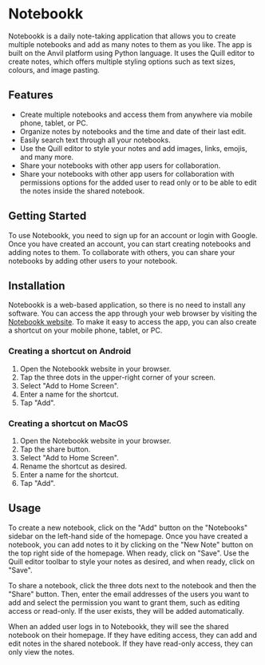 # Notebookk


Notebookk is a daily note-taking application that allows you to create multiple notebooks and add as many notes to them as you like. The app is built on the Anvil platform using Python language. It uses the Quill editor to create notes, which offers multiple styling options such as text sizes, colours, and image pasting.

## Features

- Create multiple notebooks and access them from anywhere via mobile phone, tablet, or PC.
- Organize notes by notebooks and the time and date of their last edit.
- Easily search text through all your notebooks.
- Use the Quill editor to style your notes and add images, links, emojis, and many more.
- Share your notebooks with other app users for collaboration.
- Share your notebooks with other app users for collaboration with permissions options for the added user to read only or to be able to edit the notes inside the shared notebook.

## Getting Started

To use Notebookk, you need to sign up for an account or login with Google. Once you have created an account, you can start creating notebooks and adding notes to them. To collaborate with others, you can share your notebooks by adding other users to your notebook.

## Installation

Notebookk is a web-based application, so there is no need to install any software. You can access the app through your web browser by visiting the [Notebookk website](https://notebookk.anvil.app/ "The best note-taking application."). To make it easy to access the app, you can also create a shortcut on your mobile phone, tablet, or PC.

### Creating a shortcut on Android
1. Open the Notebookk website in your browser.
2. Tap the three dots in the upper-right corner of your screen.
3. Select "Add to Home Screen".
4. Enter a name for the shortcut.
5. Tap "Add".

### Creating a shortcut on MacOS
1. Open the Notebookk website in your browser.
2. Tap the share button.
2. Select "Add to Home Screen".
3. Rename the shortcut as desired.
4. Enter a name for the shortcut.
5. Tap "Add".

## Usage

To create a new notebook, click on the "Add" button on the "Notebooks" sidebar on the left-hand side of the homepage. Once you have created a notebook, you can add notes to it by clicking on the "New Note" button on the top right side of the homepage. When ready, click on "Save". Use the Quill editor toolbar to style your notes as desired, and when ready, click on "Save".

To share a notebook, click the three dots next to the notebook and then the "Share" button. Then, enter the email addresses of the users you want to add and select the permission you want to grant them, such as editing access or read-only. If the user exists, they will be added automatically.

When an added user logs in to Notebookk, they will see the shared notebook on their homepage. If they have editing access, they can add and edit notes in the shared notebook. If they have read-only access, they can only view the notes.